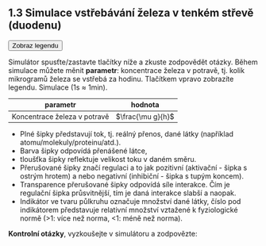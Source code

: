 <style>
img[alt^="image"] {max-width:20px;}
img[alt^="bigimage"] {  max-height:60px}
</style>
## 1.3 Simulace vstřebávání železa v tenkém střevě (duodenu) 
<button class="w3-right w3-button w3-theme" onclick="document.getElementById('legenda').style.display='block'">Zobraz legendu</button>

Simulátor spusťte/zastavte tlačítky níže a zkuste zodpovědět otázky. Během simulace můžete měnit **parametr**: koncentrace železa v potravě, tj. kolik mikrogramů železa se vstřebá za hodinu. Tlačítkem vpravo zobrazíte legendu. 
Simulace (1s &asymp; 1min).
<div class="w3-row">
<div class="w3-third">

<bdl-fmi id="idfmi" src="FeMetabolism_FeMetabolismModel.js" fminame="FeMetabolism_FeMetabolismModel" tolerance="0.000001" starttime="0" fstepsize="0.01" guid="{ff6d8a55-f24a-4855-bbf0-86edcafe471e}" valuereferences="637534208,637534209,100663315,16777260,33554448,33554449,637534228,905969688,637534231,16777271,16777272" valuelabels="Fe_liv,Fe_spl,Fe_duo_intake,Fe_food,Fe_duo_2,Fe_duo_3,Fe_duo_in_food,Fe_duo_unused,Fe_duo_out_loss,to_ferritin_rate,from_ferritin_rate" inputs="id1,16777260,1,1" inputlabels="Fe_food"></bdl-fmi>

</div>
<div class="w3-rest">

|parametr|hodnota| 
|-------------|-------|
| Koncentrace železa v potravě  | <bdl-range id="id1" title="" min="0" max="1000" default="219" step="1"></bdl-range> $\frac{\mu g}{h}$ |

</div>
</div>

<div class="w3-row">

<div class="w3-col s8">

<bdl-animate-adobe src="DuodenumFinalObrazovka1.js" width="800" height="600" name="DuodenumFinalObrazovka1" fromid="idfmi"></bdl-animate-adobe>
<!--prijem-->
<bdl-bind2a findex="3" aname="children.0.SipkaCervena1_anim" amin="0" amax="159" fmin="0" fmax="1000"></bdl-bind2a>

<bdl-bind2a findex="3" aname="Merak1_anim" amin="0" amax="99" fmin="0" fmax="1000"></bdl-bind2a>
<bdl-bind2a-text findex="3" aname="Hodnota1_text" convertor="1,219"></bdl-bind2a-text>
<!--vstrebavani-->
<bdl-bind2a findex="6" aname="children.0.SipkaCervena2_anim" amin="0" amax="159" fmin="0.91" fmax="2.74"></bdl-bind2a>

<bdl-bind2a findex="6" aname="SipkaZlutaH_anim" amin="0" amax="159" fmin="0.91" fmax="2.74"></bdl-bind2a>
<bdl-bind2a findex="6" aname="children.0.SipkaZlutaH1_anim" amin="0" amax="159" fmin="0.91" fmax="2.74"></bdl-bind2a>
<bdl-bind2a findex="6" aname="SipkaFialovaHorni_anim" amin="0" amax="159" fmin="0.91" fmax="2.74"></bdl-bind2a>
<bdl-bind2a findex="6" aname="SipkaModra_anim" amin="0" amax="159" fmin="0.91" fmax="2.74"></bdl-bind2a>
<bdl-bind2a findex="6" aname="SipkaModraModryKanalSpodni_anim" amin="0" amax="159" fmin="0.91" fmax="2.74"></bdl-bind2a>
<bdl-bind2a findex="6" aname="SipkaCervena3_anim" amin="0" amax="159" fmin="0.91" fmax="2.74"></bdl-bind2a>
<bdl-bind2a findex="6" aname="CervenaPoolIn_anim" amin="0" amax="159" fmin="0.91" fmax="2.74"></bdl-bind2a>
<bdl-bind2a findex="6" aname="Hemox_anim" amin="0" amax="159" fmin="0.91" fmax="2.74"></bdl-bind2a>
<bdl-bind2a findex="6" aname="DcytB_anim" amin="0" amax="159" fmin="0.91" fmax="2.74"></bdl-bind2a>
<!--ztraty v bunce -->
<bdl-bind2a findex="8" aname="CervenaKos_anim" amin="0" amax="159" fmin="0.1" fmax="0.4"></bdl-bind2a>
<bdl-bind2a-text findex="8" aname="Hodnota5_text" convertor="10,2.73"></bdl-bind2a-text>
<bdl-bind2a findex="8" aname="Merak5_anim" amin="0" amax="100" fmin="0.1" fmax="0.4"></bdl-bind2a>
<!-- nevyuzito -->
<bdl-bind2a findex="7" aname="Merak2Cerveny_anim" amin="0" amax="99" fmin="0" fmax="16"></bdl-bind2a>
<bdl-bind2a findex="7" aname="SipkaSeda_anim" amin="0" amax="100" fmin="0" fmax="16"></bdl-bind2a>
<bdl-bind2a-text findex="7" aname="Hodnota2Cerveny_text" convertor="1,3.612"></bdl-bind2a-text>


<!-- tok Fe2+ do bunky -->
<bdl-bind2a findex="4" aname="Fe2Skupina_anim" amin="100" amax="0" fmin="0.5" fmax="1.5"></bdl-bind2a>
<bdl-bind2a findex="4" aname="children.0.KanalCerveny_anim" amin="0" amax="99" fmin="0.64" fmax="0.88"></bdl-bind2a>

<bdl-bind2a findex="4" aname="children.0.KanalModry_anim" amin="0" amax="99" fmin="0.64" fmax="0.88"></bdl-bind2a>

<bdl-bind2a findex="4" aname="children.0.CervenaSrafovanaZastaveni1_anim" amin="159" amax="0" fmin="0.5" fmax="1.5"></bdl-bind2a>
<bdl-bind2a findex="4" aname="children.0.CervenaSrafovanaZastaveni2_anim" amin="159" amax="0" fmin="0.5" fmax="1.5"></bdl-bind2a>

<bdl-bind2a findex="4" aname="Merak4_anim" amin="0" amax="99" fmin="0.5" fmax="1.5"></bdl-bind2a>
<bdl-bind2a-text findex="4" aname="Hodnota4_text" convertor="1,0.7428"></bdl-bind2a-text>

</div>

<div class="w3-rest">

<span class="w3-small">

* Plné šipky představují tok, tj. reálný přenos, dané látky (například atomu/molekuly/proteinu/atd.). 
* Barva šipky odpovídá přenášené látce, 
* tloušťka šipky reflektuje velikost toku v daném směru. 
* Přerušované šipky značí regulaci a to jak pozitivní (aktivační - šipka s ostrým hrotem) a nebo negativní (inhibiční - šipka s tupým koncem).
* Transparence přerušované šipky odpovídá síle interakce. Čím je regulační šipka průsvitnější, tím je daná interakce slabší a naopak. 
* Indikátor ve tvaru půlkruhu označuje množství dané látky, číslo pod indikátorem představuje relativní množství vztažené k fyziologické normě (&gt;1: více než norma, &lt;1: méně než norma).</span>

**Kontrolní otázky**, vyzkoušejte v simulátoru a zodpovězte:
<bdl-quiz question="Sledujte reakci DMT1 a přenašeče hemu v reakci na množství železa v enterocytu a v potravě" answers="DMT1 se rozšíří při poklesu Fe2+ | DMT1 se zúží při poklesu Fe2+" correctoptions="true|false" explanations="pool Fe2+ inhibuje DMT1|pool Fe2+ inhibuje DMT1, při poklesu Fe2+ se rozšíří" buttontitle="zkontrolovat odpověď"></bdl-quiz>
<bdl-quiz question="Proč dochází k zpětné inhibici transportérů železa v závislosti na obsahu železa v buňce?" answers="aby se železo nehromadilo v buňce| Železo se ztrácí konstantí rychlostí" correctoptions="true|false" explanations="Ano, buňka si tak reguluje příjem železa pokud je ho uvnitř buňky dost.|je sice pravda, ale nevysvětluje otázku." buttontitle="zkontrolovat odpověď"></bdl-quiz>
<bdl-quiz question="V jakém případě dochází k vyšším ztrátám vstřebaného železa a proč?" answers="Při krvácení, železo je součást hemoglobinu v krvi|Pití čaje, snižuje vstřebávání železa" correctoptions="true|false" explanations="Ano|Pití čaje může inhibovat vstřebávání železa, ale nemá výrazný vliv na ztráty již vstřebaného železa." buttontitle="zkontrolovat odpověď"></bdl-quiz>
</div>
</div>
</div>

<div id="legenda" class="w3-card w3-small w3-padding" style="display:none;z-index:1;position:absolute;top:20px;right:10px;width:500px;background-color:white">
<button class="w3-button w3-theme" onclick="document.getElementById('legenda').style.display='none'">Skryj legendu <i class="fa fa-close"></i></button>

|Schéma|Popis/funkce|
|---|---|
|![bigimagefoodiron](simfoodiron.png)|__1. Příjem železa v potravě__ ve formě nehemové ![image1](image1.jpg)Fe<sup>2+</sup>, ![image2](image2.jpg)Fe<sup>3+</sup> a hemové.|
|![bigimagefoodiron](simnonhem.png)|__2. Nehemové železo__ ![image1](image1.jpg) Fe<sup>2+</sup> se vstřebává přes DMT1, ![image2](image2.jpg) Fe <sup>3+</sup> se katalyzuje na Fe<sup>2+</sup> pomocí Dcytb.|
|![bigimagefoodiron](simhem.png) |__3. Hemové železo__ se přenáší do buňky, kde se pomocí HO uvolňuje Fe<sup>2+</sup> |
|![bigimagefoodiron](simironout.png) |__4. Ztráty__ železa vzniklé nevstřebáním|
|![bigimagefoodiron](simironpool.png) |__5.Pohotový pool, sdílená zásoba Fe<sup>2+</sup>__ která reguluje (inhibuje) transportér DMT1 a přenašeč hemu|

|Ikona|Definice|Popis/funkce|
|---|---|---|
|![image1](image1.jpg)|Fe<sup>2+</sup>|Dvojmocné železo|
|![image2](image2.jpg)|Fe<sup>3+</sup>|Trojmocné železo|
|![image3](image3.jpg)|H<sup>+</sup>|Vodíkový iont|
|![image4](image4.jpg)|Hem|Porfyrinový kruh s centrálním atomem Fe<sup>2+</sup>|
|![image5](image5.jpg)|DMT1|Transportér divalentních kovů, symport Fe<sup>2+</sup> a H<sup>+</sup>|
|![image6](image6.jpg)|Proteinový přenašeč hemu|Proteinový přenašeč hemu (neznámý), přenáší hem z luminální strany duodena do enterocytu.|
|![image7](image7.jpg)|Dcytb|Duodenální cytochrom b reduktáza: redukuje Fe<sup>3+</sup> na Fe<sup>2+</sup>, elektrony dodává askorbát.|
|![image8](image8.jpg)|HO|Hemoxygenáza, uvolňuje Fe<sup>2+</sup> z hemu za vzniku CO a biliverdinu|
|![image9](image9.jpg)|Ztráty železa|Ztráty železa vzniklé nevstřebáním nebo ztrátou buněk, které železo obsahují|
|![image10](image10.jpg)|Pool Fe<sup>2+</sup>|Pohotový pool Fe<sup>2+</sup> železa v buňce, míra zaplnění odpovídá množství (zde 6/8)|

</div>